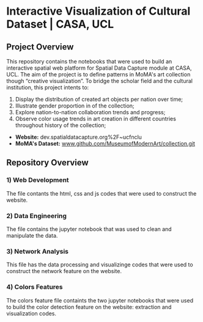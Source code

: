 # Interactive Visualization of Cultural Dataset | CASA, UCL

## **Project Overview**
This repository contains the notebooks that were used to build an interactive spatial web platform for Spatial Data Capture module at CASA, UCL.
The aim of the project is to define patterns in MoMA's art collection though “creative visualization”. To bridge the scholar field and the cultural institution, this project intents to:
1)	Display the distribution of created art objects per nation over time;
2)	Illustrate gender proportion in of the collection;
3)	Explore nation-to-nation collaboration trends and progress;
4)	Observe color usage trends in art creation in different countries throughout history of the collection;  

- **Website:** dev.spatialdatacapture.org%2F~ucfnclu
- **MoMA's Dataset:** www.github.com/MuseumofModernArt/collection.git

## **Repository Overview**

### 1) Web Development
The file contants the html, css and js codes that were used to construct the website. 

### 2) Data Engineering
The file contains the jupyter notebook that was used to clean and manipulate the data. 

### 3) Network Analysis
This file has the data processing and visualizinge codes that were used to construct the network feature on the website.

### 4) Colors Features
The colors feature file containts the two jupyter notebooks that were used to build the color detection feature on the website: extraction and visualization codes. 
